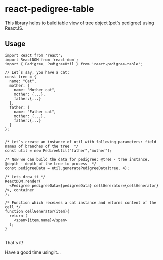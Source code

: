 # react-pedigree-table

This library helps to build table view of tree object (pet`s pedigree) using ReactJS.

## Usage

```
import React from 'react';
import ReactDOM from 'react-dom';
import { Pedigree, PedigreeUtil } from 'react-pedigree-table';

// Let`s say, you have a cat:
const tree = {
  name: "Cat",
  mother: {
    name: "Mother cat",
    mother: {...},
    father:{...}
  },
  father: {
    name: "Father cat",
    mother: {...},
    father:{...}
  }
};


/* Let`s create an instance of util with following parameters: field names of branches of the tree  */
const util = new PedireeUtil("father","mother");

/* Now we can build the data for pedigree: @tree - tree instance, @depth - depth of the tree to process  */
const pedigreeData = util.generatePedigreeData(tree, 4);

/* Lets drow it */
ReactDOM.render(
  <Pedigree pedigreeData={pedigreeData} cellGenerator={cellGenerator} />, container
);

/* Function which receives a cat instance and returns content of the cell */
function cellGenerator(item){
  return (
    <span>{item.name}</span>
  );
}


```

That`s it!

Have a good time using it...
